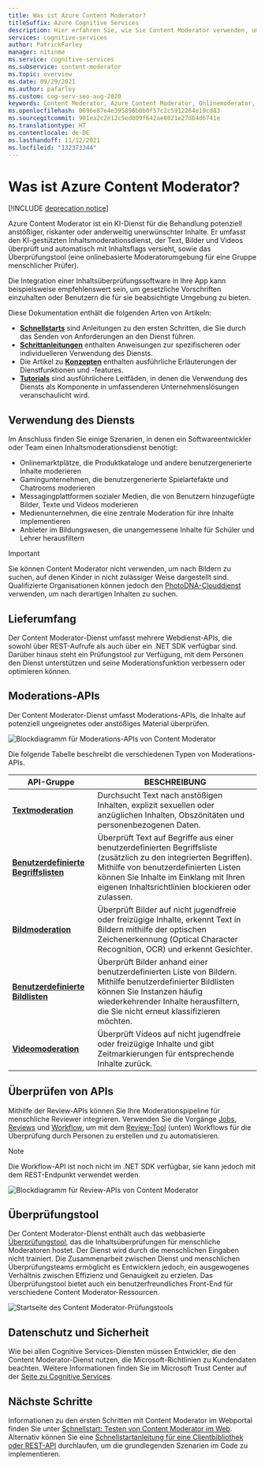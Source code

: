 ```yaml
---
title: Was ist Azure Content Moderator?
titleSuffix: Azure Cognitive Services
description: Hier erfahren Sie, wie Sie Content Moderator verwenden, um nicht angemessene Inhalte in von Benutzern generiertem Material nachzuverfolgen, zu kennzeichnen, zu bewerten und zu filtern.
services: cognitive-services
author: PatrickFarley
manager: nitinme
ms.service: cognitive-services
ms.subservice: content-moderator
ms.topic: overview
ms.date: 09/29/2021
ms.author: pafarley
ms.custom: cog-serv-seo-aug-2020
keywords: Content Moderator, Azure Content Moderator, Onlinemoderator, Inhaltsfilterungssoftware, Inhaltsmoderationsdienst, Inhaltsmoderation
ms.openlocfilehash: 0696e87e4e395896b0b0f57c2c5912264e19cd83
ms.sourcegitcommit: 901ea2c2e12c5ed009f642ae8021e27d64d6741e
ms.translationtype: HT
ms.contentlocale: de-DE
ms.lasthandoff: 11/12/2021
ms.locfileid: "132373344"
---
```

# <a name="what-is-azure-content-moderator"></a>Was ist Azure Content Moderator?

[!INCLUDE [deprecation notice](includes/tool-deprecation.md)]

Azure Content Moderator ist ein KI-Dienst für die Behandlung potenziell anstößiger, riskanter oder anderweitig unerwünschter Inhalte. Er umfasst den KI-gestützten Inhaltsmoderationsdienst, der Text, Bilder und Videos überprüft und automatisch mit Inhaltsflags versieht, sowie das Überprüfungstool (eine onlinebasierte Moderatorumgebung für eine Gruppe menschlicher Prüfer).

Die Integration einer Inhaltsüberprüfungssoftware in Ihre App kann beispielsweise empfehlenswert sein, um gesetzliche Vorschriften einzuhalten oder Benutzern die für sie beabsichtigte Umgebung zu bieten.

Diese Dokumentation enthält die folgenden Arten von Artikeln:  

* [**Schnellstarts**](client-libraries.md) sind Anleitungen zu den ersten Schritten, die Sie durch das Senden von Anforderungen an den Dienst führen.  
* [**Schrittanleitungen**](try-text-api.md) enthalten Anweisungen zur spezifischeren oder individuelleren Verwendung des Diensts.  
* Die Artikel zu [**Konzepten**](text-moderation-api.md) enthalten ausführliche Erläuterungen der Dienstfunktionen und -features.  
* [**Tutorials**](ecommerce-retail-catalog-moderation.md) sind ausführlichere Leitfäden, in denen die Verwendung des Diensts als Komponente in umfassenderen Unternehmenslösungen veranschaulicht wird.  

## <a name="where-its-used"></a>Verwendung des Diensts

Im Anschluss finden Sie einige Szenarien, in denen ein Softwareentwickler oder Team einen Inhaltsmoderationsdienst benötigt:

- Onlinemarktplätze, die Produktkataloge und andere benutzergenerierte Inhalte moderieren
- Gamingunternehmen, die benutzergenerierte Spielartefakte und Chatrooms moderieren
- Messagingplattformen sozialer Medien, die von Benutzern hinzugefügte Bilder, Texte und Videos moderieren
- Medienunternehmen, die eine zentrale Moderation für ihre Inhalte implementieren
- Anbieter im Bildungswesen, die unangemessene Inhalte für Schüler und Lehrer herausfiltern

> [!IMPORTANT]
> Sie können Content Moderator nicht verwenden, um nach Bildern zu suchen, auf denen Kinder in nicht zulässiger Weise dargestellt sind. Qualifizierte Organisationen können jedoch den [PhotoDNA-Clouddienst](https://www.microsoft.com/photodna "Microsoft PhotoDNA-Clouddienst") verwenden, um nach derartigen Inhalten zu suchen.

## <a name="what-it-includes"></a>Lieferumfang

Der Content Moderator-Dienst umfasst mehrere Webdienst-APIs, die sowohl über REST-Aufrufe als auch über ein .NET SDK verfügbar sind. Darüber hinaus steht ein Prüfungstool zur Verfügung, mit dem Personen den Dienst unterstützen und seine Moderationsfunktion verbessern oder optimieren können.

## <a name="moderation-apis"></a>Moderations-APIs

Der Content Moderator-Dienst umfasst Moderations-APIs, die Inhalte auf potenziell ungeeignetes oder anstößiges Material überprüfen.

![Blockdiagramm für Moderations-APIs von Content Moderator](images/content-moderator-mod-api.png)

Die folgende Tabelle beschreibt die verschiedenen Typen von Moderations-APIs.

| API-Gruppe | BESCHREIBUNG |
| ------ | ----------- |
|[**Textmoderation**](text-moderation-api.md)| Durchsucht Text nach anstößigen Inhalten, explizit sexuellen oder anzüglichen Inhalten, Obszönitäten und personenbezogenen Daten.|
|[**Benutzerdefinierte Begriffslisten**](try-terms-list-api.md)| Überprüft Text auf Begriffe aus einer benutzerdefinierten Begriffsliste (zusätzlich zu den integrierten Begriffen). Mithilfe von benutzerdefinierten Listen können Sie Inhalte im Einklang mit Ihren eigenen Inhaltsrichtlinien blockieren oder zulassen.|  
|[**Bildmoderation**](image-moderation-api.md)| Überprüft Bilder auf nicht jugendfreie oder freizügige Inhalte, erkennt Text in Bildern mithilfe der optischen Zeichenerkennung (Optical Character Recognition, OCR) und erkennt Gesichter.|
|[**Benutzerdefinierte Bildlisten**](try-image-list-api.md)| Überprüft Bilder anhand einer benutzerdefinierten Liste von Bildern. Mithilfe benutzerdefinierter Bildlisten können Sie Instanzen häufig wiederkehrender Inhalte herausfiltern, die Sie nicht erneut klassifizieren möchten.|
|[**Videomoderation**](video-moderation-api.md)| Überprüft Videos auf nicht jugendfreie oder freizügige Inhalte und gibt Zeitmarkierungen für entsprechende Inhalte zurück.|

## <a name="review-apis"></a>Überprüfen von APIs

Mithilfe der Review-APIs können Sie Ihre Moderationspipeline für menschliche Reviewer integrieren. Verwenden Sie die Vorgänge [Jobs](review-api.md#jobs), [Reviews](review-api.md#reviews) und [Workflow](review-api.md#workflows), um mit dem [Review-Tool](#review-tool) (unten) Workflows für die Überprüfung durch Personen zu erstellen und zu automatisieren.

> [!NOTE]
> Die Workflow-API ist noch nicht im .NET SDK verfügbar, sie kann jedoch mit dem REST-Endpunkt verwendet werden.

![Blockdiagramm für Review-APIs von Content Moderator](images/content-moderator-rev-api.png)

## <a name="review-tool"></a>Überprüfungstool

Der Content Moderator-Dienst enthält auch das webbasierte [Überprüfungstool](Review-Tool-User-Guide/human-in-the-loop.md), das die Inhaltsüberprüfungen für menschliche Moderatoren hostet. Der Dienst wird durch die menschlichen Eingaben nicht trainiert. Die Zusammenarbeit zwischen Dienst und menschlichen Überprüfungsteams ermöglicht es Entwicklern jedoch, ein ausgewogenes Verhältnis zwischen Effizienz und Genauigkeit zu erzielen. Das Überprüfungstool bietet auch ein benutzerfreundliches Front-End für verschiedene Content Moderator-Ressourcen.

![Startseite des Content Moderator-Prüfungstools](images/homepage.PNG)

## <a name="data-privacy-and-security"></a>Datenschutz und Sicherheit

Wie bei allen Cognitive Services-Diensten müssen Entwickler, die den Content Moderator-Dienst nutzen, die Microsoft-Richtlinien zu Kundendaten beachten. Weitere Informationen finden Sie im Microsoft Trust Center auf der [Seite zu Cognitive Services](https://www.microsoft.com/trustcenter/cloudservices/cognitiveservices).

## <a name="next-steps"></a>Nächste Schritte

Informationen zu den ersten Schritten mit Content Moderator im Webportal finden Sie unter [Schnellstart: Testen von Content Moderator im Web](quick-start.md). Alternativ können Sie eine [Schnellstartanleitung für eine Clientbibliothek oder REST-API](client-libraries.md) durchlaufen, um die grundlegenden Szenarien im Code zu implementieren.